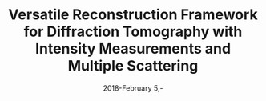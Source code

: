 ---
title: "Versatile Reconstruction Framework for Diffraction Tomography with Intensity Measurements and Multiple Scattering"
collection: publications
permalink: /publication/2018-February 5,-Versatile-Reconstruction-Framework-for-Diffraction-Tomography-with-Intensity-Measurements-and-Multiple-Scattering
category: 'journal'
date: 2018-February 5,-
venue: 'Optics Express'
citation: ' Pham T.-a.,  E. Soubies,  A. Goy,  J. Lim,  F. Soulez,  D. Psaltis,  M. Unser, &quot;Versatile Reconstruction Framework for Diffraction Tomography with Intensity Measurements and Multiple Scattering.&quot; <i>Optics Express</i>, 26, 3, 2749--2763, February 5, 2018.'
---